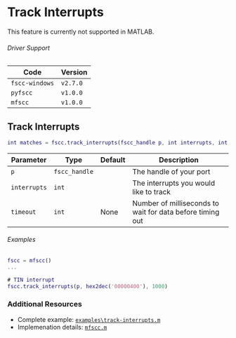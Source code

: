 # Track Interrupts
This feature is currently not supported in MATLAB.

###### Driver Support
| Code           | Version
| -------------- | --------
| `fscc-windows` | `v2.7.0` 
| `pyfscc`       | `v1.0.0`
| `mfscc`        | `v1.0.0`


## Track Interrupts
```MATLAB
int matches = fscc.track_interrupts(fscc_handle p, int interrupts, int timeout):
```

| Parameter    | Type          | Default | Description
| ------------ | ------------- | ------- | ---------------------------------------------------------
| `p`          | `fscc_handle` |         | The handle of your port
| `interrupts` | `int`         |         | The interrupts you would like to track
| `timeout`    | `int`         | None    | Number of milliseconds to wait for data before timing out


###### Examples
```MATLAB
fscc = mfscc()
...

# TIN interrupt
fscc.track_interrupts(p, hex2dec('00000400'), 1000)
```


### Additional Resources
- Complete example: [`examples\track-interrupts.m`](https://github.com/commtech/mfscc/blob/master/examples/track-interrupts.m)
- Implemenation details: [`mfscc.m`](https://github.com/commtech/mfscc/blob/master/mfscc.m)
